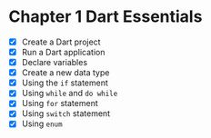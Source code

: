 # Chapter 1 Dart Essentials

-[x] Create a Dart project
-[x] Run a Dart application
-[x] Declare variables
-[x] Create a new data type
-[x] Using the `if` statement
-[x] Using `while` and `do while`
-[x] Using `for` statement 
-[x] Using `switch` statement
-[x] Using `enum`
